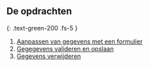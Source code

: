 ## De opdrachten
{: .text-green-200 .fs-5 }

1. [Aanpassen van gegevens met een formulier](form-edit)
2. [Gegegevens valideren en opslaan](edit-update)
3. [Gegevens verwijderen](crud-delete)

